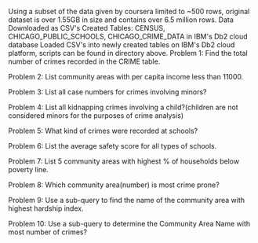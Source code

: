 Using a subset of the data given by coursera limited to ~500 rows, original dataset is over 1.55GB in size and contains over 6.5 million rows. 
Data Downloaded as CSV's
Created Tables: CENSUS, CHICAGO_PUBLIC_SCHOOLS, CHICAGO_CRIME_DATA in IBM's Db2 cloud database
Loaded CSV's into newly created tables on IBM's Db2 cloud platform, scripts can be found in directory above.
Problem 1: Find the total number of crimes recorded in the CRIME table.

Problem 2: List community areas with per capita income less than 11000.

Problem 3: List all case numbers for crimes involving minors?

Problem 4: List all kidnapping crimes involving a child?(children are not considered minors for the purposes of crime analysis)

Problem 5: What kind of crimes were recorded at schools?

Problem 6: List the average safety score for all types of schools.

Problem 7: List 5 community areas with highest % of households below poverty line.

Problem 8: Which community area(number) is most crime prone?

Problem 9: Use a sub-query to find the name of the community area with highest hardship index.

Problem 10: Use a sub-query to determine the Community Area Name with most number of crimes?

